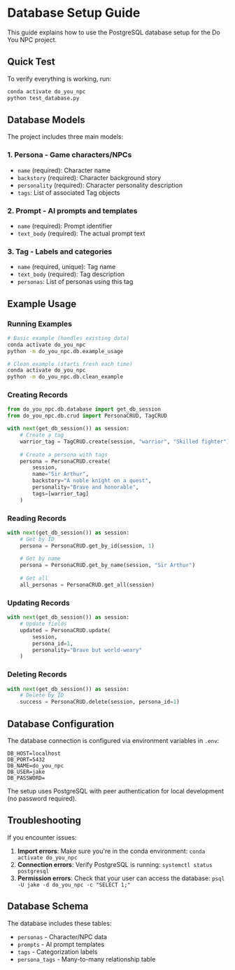 # Database Setup Guide

This guide explains how to use the PostgreSQL database setup for the Do You NPC project.

## Quick Test

To verify everything is working, run:

```bash
conda activate do_you_npc
python test_database.py
```

## Database Models

The project includes three main models:

### 1. **Persona** - Game characters/NPCs
- `name` (required): Character name
- `backstory` (required): Character background story  
- `personality` (required): Character personality description
- `tags`: List of associated Tag objects

### 2. **Prompt** - AI prompts and templates
- `name` (required): Prompt identifier
- `text_body` (required): The actual prompt text

### 3. **Tag** - Labels and categories
- `name` (required, unique): Tag name
- `text_body` (required): Tag description
- `personas`: List of personas using this tag

## Example Usage

### Running Examples

```bash
# Basic example (handles existing data)
conda activate do_you_npc
python -m do_you_npc.db.example_usage

# Clean example (starts fresh each time)
conda activate do_you_npc  
python -m do_you_npc.db.clean_example
```

### Creating Records

```python
from do_you_npc.db.database import get_db_session
from do_you_npc.db.crud import PersonaCRUD, TagCRUD

with next(get_db_session()) as session:
    # Create a tag
    warrior_tag = TagCRUD.create(session, "warrior", "Skilled fighter")
    
    # Create a persona with tags
    persona = PersonaCRUD.create(
        session,
        name="Sir Arthur",
        backstory="A noble knight on a quest",
        personality="Brave and honorable",
        tags=[warrior_tag]
    )
```

### Reading Records

```python
with next(get_db_session()) as session:
    # Get by ID
    persona = PersonaCRUD.get_by_id(session, 1)
    
    # Get by name
    persona = PersonaCRUD.get_by_name(session, "Sir Arthur")
    
    # Get all
    all_personas = PersonaCRUD.get_all(session)
```

### Updating Records

```python
with next(get_db_session()) as session:
    # Update fields
    updated = PersonaCRUD.update(
        session, 
        persona_id=1, 
        personality="Brave but world-weary"
    )
```

### Deleting Records

```python
with next(get_db_session()) as session:
    # Delete by ID
    success = PersonaCRUD.delete(session, persona_id=1)
```

## Database Configuration

The database connection is configured via environment variables in `.env`:

```env
DB_HOST=localhost
DB_PORT=5432
DB_NAME=do_you_npc
DB_USER=jake
DB_PASSWORD=
```

The setup uses PostgreSQL with peer authentication for local development (no password required).

## Troubleshooting

If you encounter issues:

1. **Import errors**: Make sure you're in the conda environment: `conda activate do_you_npc`
2. **Connection errors**: Verify PostgreSQL is running: `systemctl status postgresql`
3. **Permission errors**: Check that your user can access the database: `psql -U jake -d do_you_npc -c "SELECT 1;"`

## Database Schema

The database includes these tables:
- `personas` - Character/NPC data
- `prompts` - AI prompt templates
- `tags` - Categorization labels
- `persona_tags` - Many-to-many relationship table